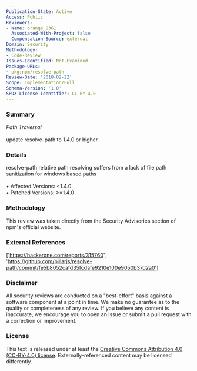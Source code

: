 ```yaml
---
Publication-State: Active
Access: Public
Reviewers:
- Name: orange_8361
  Associated-With-Project: false
  Compensation-Source: external
Domain: Security
Methodology:
- Code-Review
Issues-Identified: Not-Examined
Package-URLs:
- pkg:npm/resolve-path
Review-Date: '2018-02-22'
Scope: Implementation/Full
Schema-Version: '1.0'
SPDX-License-Identifier: CC-BY-4.0
---
```

### Summary
*Path Traversal*<br><br>update resolve-path to 1.4.0 or higher
### Details
resolve-path relative path resolving suffers from a lack of file path sanitization for windows based paths
<br><br>• Affected Versions: <1.4.0
<br>• Patched Versions: >=1.4.0
### Methodology
This review was taken directly from the Security Advisories section of npm's official website.
### External References
['https://hackerone.com/reports/315760', 'https://github.com/pillarjs/resolve-path/commit/fe5b8052cafd35fcdafe9210e100e9050b37d2a0']
### Disclaimer
All security reviews are conducted on a "best-effort" basis against a software component at a point in time. We make no guarantee as to the quality or completeness of any review. If you believe any content is inaccurate, we encourage you to open an issue or submit a pull request with a correction or improvement.
### License
This text is released under at least the [Creative Commons Attribution 4.0 (CC-BY-4.0) license](https://creativecommons.org/licenses/by/4.0/legalcode.txt). Externally-referenced content may be licensed differently.
